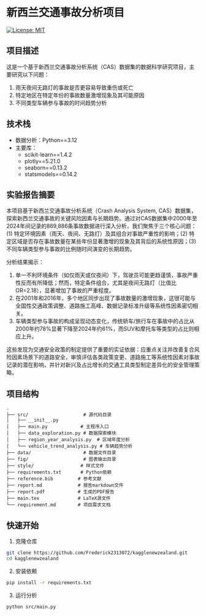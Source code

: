 # 新西兰交通事故分析项目

[![License: MIT](https://img.shields.io/badge/License-MIT-yellow.svg)](LICENSE)

## 项目描述

这是一个基于新西兰交通事故分析系统（CAS）数据集的数据科学研究项目，主要研究以下问题：

1. 雨天夜间无路灯的事故是否更容易导致重伤或死亡
2. 特定地区在特定年份的事故数量激增现象及其可能原因
3. 不同类型车辆参与事故的时间趋势分析

## 技术栈

- 数据分析：Python==3.12
- 主要库：
  - scikit-learn==1.4.2
  - plotly==5.21.0
  - seaborn==0.13.2
  - statsmodels==0.14.2

## 实验报告摘要

本项目基于新西兰交通事故分析系统（Crash Analysis System, CAS）数据集，探索新西兰交通事故的关键风险因素与长期趋势。通过对CAS数据集中2000年至2024年间记录的869,886条事故数据进行深入分析，我们聚焦于三个核心问题：(1) 特定环境因素（雨天、夜间、无路灯）及其组合对事故严重性的影响；(2) 特定区域是否存在事故数量在某些年份显著激增的现象及其背后的系统性原因；(3) 不同车辆类型参与事故的比例随时间演变的长期趋势。

分析结果揭示：
1. 单一不利环境条件（如仅雨天或仅夜间）下，驾驶员可能更趋谨慎，事故严重性反而有所降低；然而，特定条件组合，尤其是夜间无路灯（比值比OR=2.18），显著增加了事故的严重程度。
2. 在2001年和2016年，多个地区同步出现了事故数量的激增现象，这很可能与全国性交通政策调整、道路施工高峰、数据记录标准升级等系统性因素密切相关。
3. 车辆类型参与事故的构成呈现动态变化，传统轿车/旅行车在事故中的占比从2000年约78%显著下降至2024年约61%，而SUV和摩托车等类型的占比则相应上升。

这些发现为交通安全政策的制定提供了重要的实证依据：应重点关注并改善复合风险因素场景下的道路安全，审慎评估各类政策变更、道路施工等系统性因素对事故记录的潜在影响，并针对新兴及占比增长的交通工具类型制定差异化的安全管理策略。

## 项目结构

```
.
├── src/                    # 源代码目录
│   ├── __init__.py
│   ├── main.py            # 主程序入口
│   ├── data_exploration.py # 数据探索模块
│   ├── region_year_analysis.py  # 区域年度分析
│   └── vehicle_trend_analysis.py # 车辆趋势分析
├── data/                   # 数据文件目录
├── fig/                    # 图表输出目录
├── style/                 # 样式文件
├── requirements.txt       # Python依赖
├── reference.bib         # 参考文献
├── report.md             # 报告markdown文件
├── report.pdf            # 生成的PDF报告
├── main.tex              # LaTeX源文件
└── requirement.md        # 项目需求文档
```

## 快速开始

1. 克隆仓库
```bash
git clone https://github.com/Frederick2313072/kagglenewzealand.git
cd kagglenewzealand
```

2. 安装依赖
```bash
pip install -r requirements.txt
```

3. 运行分析
```bash
python src/main.py
```
